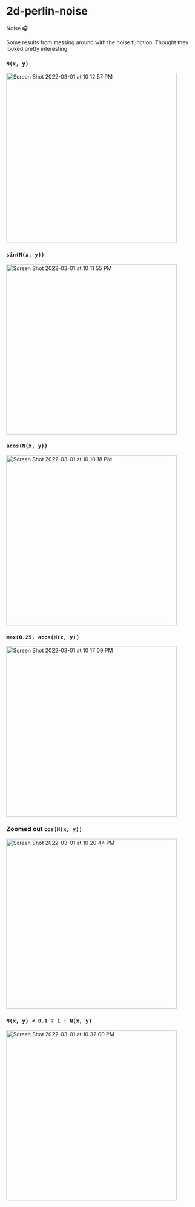 # 2d-perlin-noise
Noise 🎧

Some results from messing around with the noise function. Thought they looked pretty interesting.

### `N(x, y)`
<img width="450" margin="auto" alt="Screen Shot 2022-03-01 at 10 12 57 PM" src="https://user-images.githubusercontent.com/45083086/156300632-406765c9-4ace-4f64-8c1b-c9bc82bbc746.png">

### `sin(N(x, y))`
<img width="450" alt="Screen Shot 2022-03-01 at 10 11 55 PM" src="https://user-images.githubusercontent.com/45083086/156300638-60868f0b-aa69-489f-830d-adb35e738310.png">

### `acos(N(x, y))`

<img width="450" alt="Screen Shot 2022-03-01 at 10 10 18 PM" src="https://user-images.githubusercontent.com/45083086/156300640-4e246581-52b9-4867-8017-8f8b43d79d26.png">

### `max(0.25, acos(N(x, y))`
<img width="450" alt="Screen Shot 2022-03-01 at 10 17 09 PM" src="https://user-images.githubusercontent.com/45083086/156300648-995c34ea-9253-4c1f-a597-c587fab8fc19.png">

### Zoomed out `cos(N(x, y))`
<img width="450" alt="Screen Shot 2022-03-01 at 10 20 44 PM" src="https://user-images.githubusercontent.com/45083086/156300654-bdb3aa62-2162-4b97-aef9-d7d63886a111.png">

### `N(x, y) < 0.1 ? 1 : N(x, y)`
<img width="450" alt="Screen Shot 2022-03-01 at 10 32 00 PM" src="https://user-images.githubusercontent.com/45083086/156301338-d6eb46ff-df24-4f35-8e9f-b6239c1c06db.png">
